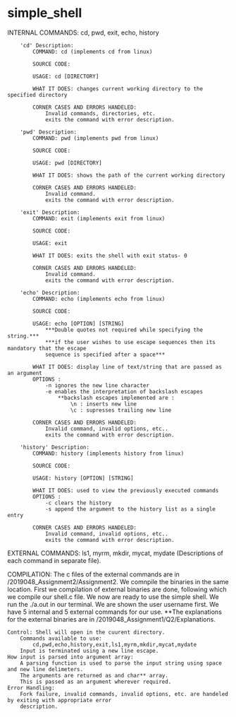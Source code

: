 # simple_shell
INTERNAL COMMANDS: cd, pwd, exit, echo, history

		'cd' Description:
			COMMAND: cd (implements cd from linux)

			SOURCE CODE: 

			USAGE: cd [DIRECTORY]

			WHAT IT DOES: changes current working directory to the specified directory
				
			CORNER CASES AND ERRORS HANDELED:
				Invalid commands, directories, etc.
				exits the command with error description.
		
		'pwd' Description:
			COMMAND: pwd (implements pwd from linux)

			SOURCE CODE: 

			USAGE: pwd [DIRECTORY]

			WHAT IT DOES: shows the path of the current working directory
				
			CORNER CASES AND ERRORS HANDELED:
				Invalid command.
				exits the command with error description.
				
		'exit' Description:
			COMMAND: exit (implements exit from linux)

			SOURCE CODE: 

			USAGE: exit

			WHAT IT DOES: exits the shell with exit status- 0
				
			CORNER CASES AND ERRORS HANDELED:
				Invalid command.
				exits the command with error description.
		
		'echo' Description:
			COMMAND: echo (implements echo from linux)

			SOURCE CODE: 

			USAGE: echo [OPTION] [STRING]  
				***Double quotes not required while specifying the string.***
				***if the user wishes to use escape sequences then its mandatory that the escape
				sequence is specified after a space***

			WHAT IT DOES: display line of text/string that are passed as an argument
			OPTIONS :
				-n ignores the new line character
				-e enables the interpretation of backslash escapes
					**backslash escapes implemented are :
						\n : inserts new line
						\c : supresses trailing new line
					
			CORNER CASES AND ERRORS HANDELED:
				Invalid command, invalid options, etc..
				exits the command with error description.
				
		'history' Description:
			COMMAND: history (implements history from linux)

			SOURCE CODE: 

			USAGE: history [OPTION] [STRING]  

			WHAT IT DOES: used to view the previously executed commands 
			OPTIONS :
				-c clears the history
				-s append the argument to the history list as a single entry
					
			CORNER CASES AND ERRORS HANDELED:
				Invalid command, invalid options, etc..
				exits the command with error description.
				
EXTERNAL COMMANDS: 
		ls1, myrm, mkdir, mycat, mydate
		(Descriptions of each command in separate file).
		
COMPILATION: 
		The c files of the external commands are in /2019048_Assignment2/Assignment2. We comnpile the binaries
		in the same location.
		First we compilation of external binaries are done, following which we compile our shell.c file.
		We now are ready to use the simple shell. We run the ./a.out in our terminal. We are shown the user
		username first. 
		We have 5 internal and 5 external commands for our use.
		**The explanations for the external binaries are in /2019048_Assignment1/Q2/Explanations.
		
	Control: Shell will open in the cuurent directory.
		Commands available to use:
			cd,pwd,echo,history,exit,ls1,myrm,mkdir,mycat,mydate
		Input is terminated using a new line escape.
	How input is parsed into argument array:
		A parsing function is used to parse the input string using space and new line delimeters.
		The arguments are returned as and char** array.
		This is passed as an argument wherever required.
	Error Handling: 
		Fork failure, invalid commands, invalid options, etc. are handeled by exiting with appropriate error 
		description.
		



